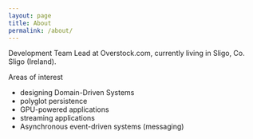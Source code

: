 ```yaml
---
layout: page
title: About
permalink: /about/
---
```


Development Team Lead at Overstock.com, currently living in Sligo, Co. Sligo (Ireland).

Areas of interest

* designing Domain-Driven Systems
* polyglot persistence
* GPU-powered applications
* streaming applications
* Asynchronous event-driven systems (messaging)
